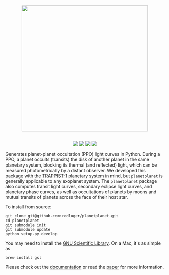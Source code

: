<div align="center"> 
<img src="https://rodluger.github.io/planetplanet/_images/title.gif" width="400px">
</img>
<br/><br/>
<p><a href="https://travis-ci.com/rodluger/planetplanet"><img src="https://travis-ci.com/rodluger/planetplanet.svg?token=jABaFLLgJNHTWSqkT7CM&branch=master"/></a>
<a href="https://raw.githubusercontent.com/rodluger/planetplanet/master/LICENSE?token=AI5FKxGMJTv55h2EE_AuXW2gofnIaRDeks5Zm0unwA%3D%3D"><img src="https://img.shields.io/badge/license-GPL-3399ff.svg?style=flat"/></a>
<a href="https://rodluger.github.io/planetplanet/PPOs.pdf"><img src="https://img.shields.io/badge/read-the_paper-ff69b4.svg?style=flat"/></a>
<a href="https://rodluger.github.io/planetplanet/index.html"><img src="https://img.shields.io/badge/read-the_docs-blue.svg?style=flat"/></a>
</p>
</div>

Generates planet-planet occultation (PPO) light curves in Python. During a PPO, a planet
occults (transits) the disk of another planet in the same planetary system, blocking its thermal
(and reflected) light, which can be measured photometrically by a distant observer.
We developed this package with the [TRAPPIST-1](http://www.trappist.one) planetary system in mind, but `planetplanet`
is generally applicable to any exoplanet system. The `planetplanet` package also computes transit light curves, secondary eclipse light curves, and planetary phase curves, as well as occultations of planets by moons and mutual transits of planets
across the face of their host star.

To install from source:

```
git clone git@github.com:rodluger/planetplanet.git
cd planetplanet
git submodule init
git submodule update
python setup.py develop
```

You may need to install the [GNU Scientific Library](https://www.gnu.org/software/gsl/). On a Mac, it's as simple as

```
brew install gsl
```

Please check out the [documentation](https://rodluger.github.io/planetplanet/ndex.html) or read the [paper](https://rodluger.github.io/planetplanet/PPOs.pdf) for more information.
